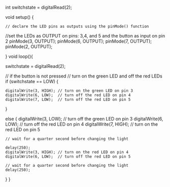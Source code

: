 
int  switchstate = digitalRead(2);

void setup() {
  
    // declare the LED pins as outputs using the pinMode() function
 //set the LEDs as OUTPUT on pins: 3,4, and 5 and the button as input on pin 2 
 pinMode(3, OUTPUT);
 pinMode(6, OUTPUT);
 pinMode(7, OUTPUT);
 pinMode(2, OUTPUT);


  
}
void loop(){


 switchstate = digitalRead(2);


  // if the button is not pressed
  // turn on the green LED and off the red LEDs  
  if (switchstate == LOW) {

    digitalWrite(3, HIGH); // turn on the green LED on pin 3 
    digitalWrite(6, LOW);  // turn off the red LED on pin 4
    digitalWrite(7, LOW);  // turn off the red LED on pin 5

    
 }

  else {
    digitalWrite(3, LOW);  // turn off the green LED on pin 3
    digitalWrite(6, LOW);  // turn off the red LED on pin 4
    digitalWrite(7, HIGH); // turn on  the red LED on pin 5 

    // wait for a quarter second before changing the light

    delay(250);
    digitalWrite(3, HIGH); // turn on the red LED on pin 4 
    digitalWrite(6, LOW);  // turn off the red LED on pin 5

    // wait for a quarter second before changing the light
    delay(250);
  }
}


          
